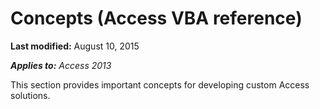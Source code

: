 
# Concepts (Access VBA reference)

 **Last modified:** August 10, 2015

 _**Applies to:** Access 2013_

This section provides important concepts for developing custom Access solutions.

